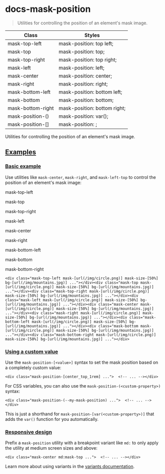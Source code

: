 # docs-mask-position

> Utilities for controlling the position of an element's mask image.

| Class                             | Styles                                 |
| --------------------------------- | -------------------------------------- |
| mask-top-left                     | mask-position: top left;               |
| mask-top                          | mask-position: top;                    |
| mask-top-right                    | mask-position: top right;              |
| mask-left                         | mask-position: left;                   |
| mask-center                       | mask-position: center;                 |
| mask-right                        | mask-position: right;                  |
| mask-bottom-left                  | mask-position: bottom left;            |
| mask-bottom                       | mask-position: bottom;                 |
| mask-bottom-right                 | mask-position: bottom right;           |
| mask-position-(<custom-property>) | mask-position: var(<custom-property>); |
| mask-position-[<value>]           | mask-position: <value>;                |

Utilities for controlling the position of an element's mask image.

## [Examples](#examples)

### [Basic example](#basic-example)

Use utilities like `mask-center`, `mask-right`, and `mask-left-top` to control the position of an element's mask image:

mask-top-left

mask-top

mask-top-right

mask-left

mask-center

mask-right

mask-bottom-left

mask-bottom

mask-bottom-right

    <div class="mask-top-left mask-[url(/img/circle.png)] mask-size-[50%] bg-[url(/img/mountains.jpg)] ..."></div><div class="mask-top mask-[url(/img/circle.png)] mask-size-[50%] bg-[url(/img/mountains.jpg)] ..."></div><div class="mask-top-right mask-[url(/img/circle.png)] mask-size-[50%] bg-[url(/img/mountains.jpg)] ..."></div><div class="mask-left mask-[url(/img/circle.png)] mask-size-[50%] bg-[url(/img/mountains.jpg)] ..."></div><div class="mask-center mask-[url(/img/circle.png)] mask-size-[50%] bg-[url(/img/mountains.jpg)] ..."></div><div class="mask-right mask-[url(/img/circle.png)] mask-size-[50%] bg-[url(/img/mountains.jpg)] ..."></div><div class="mask-bottom-left mask-[url(/img/circle.png)] mask-size-[50%] bg-[url(/img/mountains.jpg)] ..."></div><div class="mask-bottom mask-[url(/img/circle.png)] mask-size-[50%] bg-[url(/img/mountains.jpg)] ..."></div><div class="mask-bottom-right mask-[url(/img/circle.png)] mask-size-[50%] bg-[url(/img/mountains.jpg)] ..."></div>

### [Using a custom value](#using-a-custom-value)

Use the `mask-position-[<value>]` syntax to set the mask position based on a completely custom value:

    <div class="mask-position-[center_top_1rem] ...">  <!-- ... --></div>

For CSS variables, you can also use the `mask-position-(<custom-property>)` syntax:

    <div class="mask-position-(--my-mask-position) ...">  <!-- ... --></div>

This is just a shorthand for `mask-position-[var(<custom-property>)]` that adds the `var()` function for you automatically.

### [Responsive design](#responsive-design)

Prefix a `mask-position` utility with a breakpoint variant like `md:` to only apply the utility at medium screen sizes and above:

    <div class="mask-center md:mask-top ...">  <!-- ... --></div>

Learn more about using variants in the [variants documentation](/docs/hover-focus-and-other-states).
